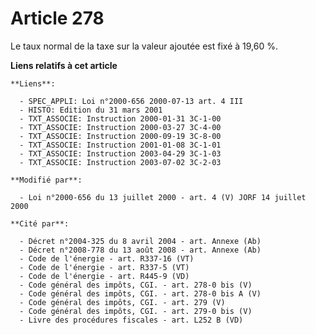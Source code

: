 # Article 278

Le taux normal de la taxe sur la valeur ajoutée est fixé à 19,60 %.

**Liens relatifs à cet article**

	**Liens**:

	  - SPEC_APPLI: Loi n°2000-656 2000-07-13 art. 4 III
	  - HISTO: Edition du 31 mars 2001
	  - TXT_ASSOCIE: Instruction 2000-01-31 3C-1-00
	  - TXT_ASSOCIE: Instruction 2000-03-27 3C-4-00
	  - TXT_ASSOCIE: Instruction 2000-09-19 3C-8-00
	  - TXT_ASSOCIE: Instruction 2001-01-08 3C-1-01
	  - TXT_ASSOCIE: Instruction 2003-04-29 3C-1-03
	  - TXT_ASSOCIE: Instruction 2003-07-02 3C-2-03

	**Modifié par**:

	  - Loi n°2000-656 du 13 juillet 2000 - art. 4 (V) JORF 14 juillet 2000

	**Cité par**:

	  - Décret n°2004-325 du 8 avril 2004 - art. Annexe (Ab)
	  - Décret n°2008-778 du 13 août 2008 - art. Annexe (Ab)
	  - Code de l'énergie - art. R337-16 (VT)
	  - Code de l'énergie - art. R337-5 (VT)
	  - Code de l'énergie - art. R445-9 (VD)
	  - Code général des impôts, CGI. - art. 278-0 bis (V)
	  - Code général des impôts, CGI. - art. 278-0 bis A (V)
	  - Code général des impôts, CGI. - art. 279 (V)
	  - Code général des impôts, CGI. - art. 279-0 bis (V)
	  - Livre des procédures fiscales - art. L252 B (VD)
